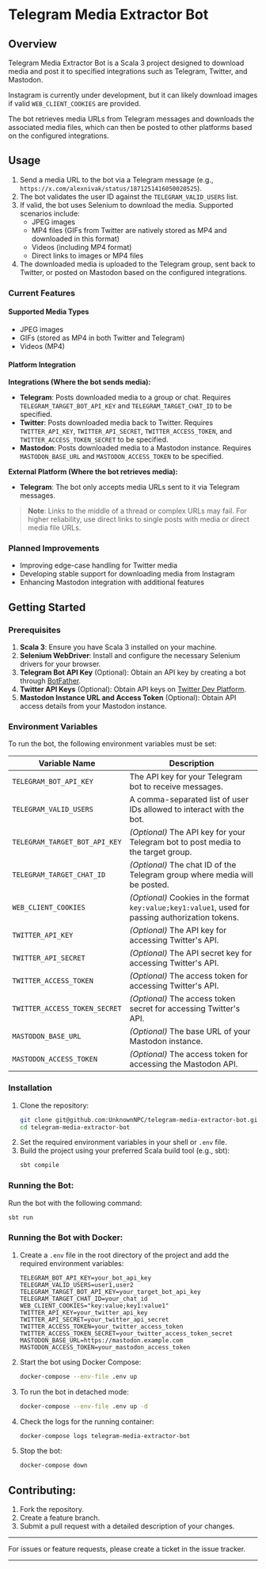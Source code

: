 # Telegram Media Extractor Bot

## Overview

Telegram Media Extractor Bot is a Scala 3 project designed to download media and post it to specified integrations such as Telegram, Twitter, and Mastodon.

Instagram is currently under development, but it can likely download images if valid `WEB_CLIENT_COOKIES` are provided.

The bot retrieves media URLs from Telegram messages and downloads the associated media files, which can then be posted to other platforms based on the configured integrations.

## Usage

1. Send a media URL to the bot via a Telegram message (e.g., `https://x.com/alexnivak/status/1871251416050020525`).
2. The bot validates the user ID against the `TELEGRAM_VALID_USERS` list.
3. If valid, the bot uses Selenium to download the media. Supported scenarios include:
    - JPEG images
    - MP4 files (GIFs from Twitter are natively stored as MP4 and downloaded in this format)
    - Videos (including MP4 format)
    - Direct links to images or MP4 files
4. The downloaded media is uploaded to the Telegram group, sent back to Twitter, or posted on Mastodon based on the configured integrations.

### Current Features

#### Supported Media Types

- JPEG images
- GIFs (stored as MP4 in both Twitter and Telegram)
- Videos (MP4)

#### Platform Integration

**Integrations (Where the bot sends media):**

- **Telegram**: Posts downloaded media to a group or chat. Requires `TELEGRAM_TARGET_BOT_API_KEY` and `TELEGRAM_TARGET_CHAT_ID` to be specified.
- **Twitter**: Posts downloaded media back to Twitter. Requires `TWITTER_API_KEY`, `TWITTER_API_SECRET`, `TWITTER_ACCESS_TOKEN`, and `TWITTER_ACCESS_TOKEN_SECRET` to be specified.
- **Mastodon**: Posts downloaded media to a Mastodon instance. Requires `MASTODON_BASE_URL` and `MASTODON_ACCESS_TOKEN` to be specified.

**External Platform (Where the bot retrieves media):**

- **Telegram**: The bot only accepts media URLs sent to it via Telegram messages.

> **Note**: Links to the middle of a thread or complex URLs may fail. For higher reliability, use direct links to single posts with media or direct media file URLs.

### Planned Improvements

- Improving edge-case handling for Twitter media
- Developing stable support for downloading media from Instagram
- Enhancing Mastodon integration with additional features

## Getting Started

### Prerequisites

1. **Scala 3**: Ensure you have Scala 3 installed on your machine.
2. **Selenium WebDriver**: Install and configure the necessary Selenium drivers for your browser.
3. **Telegram Bot API Key** (Optional): Obtain an API key by creating a bot through [BotFather](https://core.telegram.org/bots#botfather).
4. **Twitter API Keys** (Optional): Obtain API keys on [Twitter Dev Platform](https://developer.x.com/en).
5. **Mastodon Instance URL and Access Token** (Optional): Obtain API access details from your Mastodon instance.

### Environment Variables

To run the bot, the following environment variables must be set:

| Variable Name                 | Description                                                                                        |
|-------------------------------|----------------------------------------------------------------------------------------------------|
| `TELEGRAM_BOT_API_KEY`        | The API key for your Telegram bot to receive messages.                                             |
| `TELEGRAM_VALID_USERS`        | A comma-separated list of user IDs allowed to interact with the bot.                               |
| `TELEGRAM_TARGET_BOT_API_KEY` | *(Optional)* The API key for your Telegram bot to post media to the target group.                  |
| `TELEGRAM_TARGET_CHAT_ID`     | *(Optional)* The chat ID of the Telegram group where media will be posted.                         |
| `WEB_CLIENT_COOKIES`          | *(Optional)* Cookies in the format `key:value;key1:value1`, used for passing authorization tokens. |
| `TWITTER_API_KEY`             | *(Optional)* The API key for accessing Twitter's API.                                              |
| `TWITTER_API_SECRET`          | *(Optional)* The API secret key for accessing Twitter's API.                                       |
| `TWITTER_ACCESS_TOKEN`        | *(Optional)* The access token for accessing Twitter's API.                                         |
| `TWITTER_ACCESS_TOKEN_SECRET` | *(Optional)* The access token secret for accessing Twitter's API.                                  |
| `MASTODON_BASE_URL`           | *(Optional)* The base URL of your Mastodon instance.                                               |
| `MASTODON_ACCESS_TOKEN`       | *(Optional)* The access token for accessing the Mastodon API.                                      |

### Installation

1. Clone the repository:
   ```bash
   git clone git@github.com:UnknownNPC/telegram-media-extractor-bot.git
   cd telegram-media-extractor-bot
2. Set the required environment variables in your shell or `.env` file.
3. Build the project using your preferred Scala build tool (e.g., sbt):
   ```bash
   sbt compile
   ```

### Running the Bot:

Run the bot with the following command:

```bash
sbt run
```

### Running the Bot with Docker:

1. Create a `.env` file in the root directory of the project and add the required environment variables:

   ```env
   TELEGRAM_BOT_API_KEY=your_bot_api_key
   TELEGRAM_VALID_USERS=user1,user2
   TELEGRAM_TARGET_BOT_API_KEY=your_target_bot_api_key
   TELEGRAM_TARGET_CHAT_ID=your_chat_id
   WEB_CLIENT_COOKIES="key:value;key1:value1"
   TWITTER_API_KEY=your_twitter_api_key
   TWITTER_API_SECRET=your_twitter_api_secret
   TWITTER_ACCESS_TOKEN=your_twitter_access_token
   TWITTER_ACCESS_TOKEN_SECRET=your_twitter_access_token_secret
   MASTODON_BASE_URL=https://mastodon.example.com
   MASTODON_ACCESS_TOKEN=your_mastodon_access_token
   ```

2. Start the bot using Docker Compose:

   ```bash
   docker-compose --env-file .env up
   ```

3. To run the bot in detached mode:

   ```bash
   docker-compose --env-file .env up -d
   ```

4. Check the logs for the running container:

   ```bash
   docker-compose logs telegram-media-extractor-bot
   ```

5. Stop the bot:

   ```bash
   docker-compose down
   ```

## Contributing:

1. Fork the repository.
2. Create a feature branch.
3. Submit a pull request with a detailed description of your changes.

---

For issues or feature requests, please create a ticket in the issue tracker.

---
